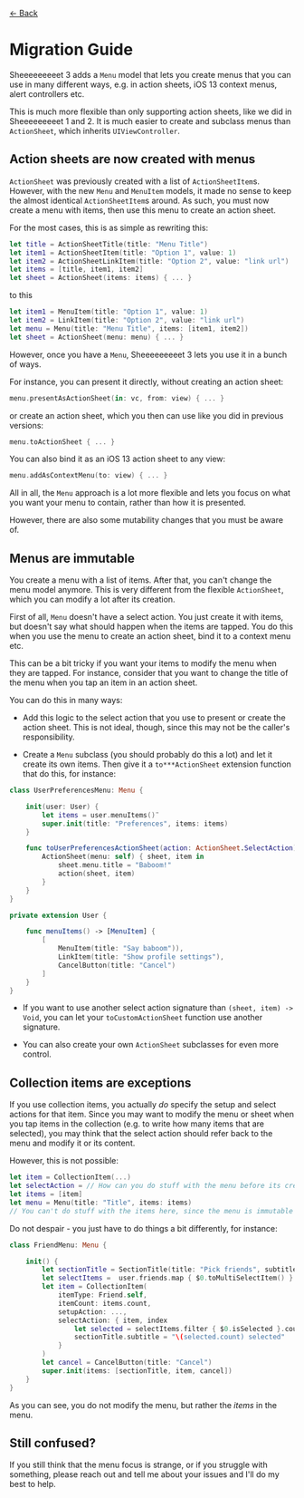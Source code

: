 [← Back][GitHub]

# Migration Guide

Sheeeeeeeeet 3 adds a `Menu` model that lets you create menus that you can use in many different ways, e.g. in action sheets, iOS 13 context menus, alert controllers etc.

This is much more flexible than only supporting action sheets, like we did in Sheeeeeeeeet 1 and 2. It is much easier to create and subclass menus than `ActionSheet`, which inherits `UIViewController`.


## Action sheets are now created with menus

`ActionSheet` was previously created with a list of `ActionSheetItem`s. However, with the new `Menu` and `MenuItem` models, it made no sense to keep the almost identical `ActionSheetItem`s around. As such, you must now create a menu with items, then use this menu to create an action sheet.

For the most cases, this is as simple as rewriting this:

```swift
let title = ActionSheetTitle(title: "Menu Title")
let item1 = ActionSheetItem(title: "Option 1", value: 1)
let item2 = ActionSheetLinkItem(title: "Option 2", value: "link url")
let items = [title, item1, item2]
let sheet = ActionSheet(items: items) { ... }
```

to this

```swift
let item1 = MenuItem(title: "Option 1", value: 1)
let item2 = LinkItem(title: "Option 2", value: "link url")
let menu = Menu(title: "Menu Title", items: [item1, item2])
let sheet = ActionSheet(menu: menu) { ... }
```

However, once you have a `Menu`, Sheeeeeeeeet 3 lets you use it in a bunch of ways.

For instance, you can present it directly, without creating an action sheet:

```swift
menu.presentAsActionSheet(in: vc, from: view) { ... }
```

or create an action sheet, which you then can use like you did in previous versions:

```swift
menu.toActionSheet { ... }
```

You can also bind it as an iOS 13 action sheet to any view:

```swift
menu.addAsContextMenu(to: view) { ... }
```

All in all, the `Menu` approach is a lot more flexible and lets you focus on what you want your menu to contain, rather than how it is presented.

However, there are also some mutability changes that you must be aware of.


## Menus are immutable

You create a menu with a list of items. After that, you can't change the menu model anymore. This is very different from the flexible `ActionSheet`, which you can modify a lot after its creation.

First of all, `Menu` doesn't have a select action. You just create it with items, but doesn't say what should happen when the items are tapped. You do this when you use the menu to create an action sheet, bind it to a context menu etc.

This can be a bit tricky if you want your items to modify the menu when they are tapped. For instance, consider that you want to change the title of the menu when you tap an item in an action sheet.

You can do this in many ways:

* Add this logic to the select action that you use to present or create the action sheet. This is not ideal, though, since this may not be the caller's responsibility.

* Create a `Menu` subclass (you should probably do this a lot) and let it create its own items. Then give it a `to***ActionSheet` extension function that do this, for instance:

```swift
class UserPreferencesMenu: Menu {

    init(user: User) {
        let items = user.menuItems()¨
        super.init(title: "Preferences", items: items)
    }

    func toUserPreferencesActionSheet(action: ActionSheet.SelectAction) -> ActionSheet {
        ActionSheet(menu: self) { sheet, item in
            sheet.menu.title = "Baboom!"
            action(sheet, item)
        }
    }
}

private extension User {

    func menuItems() -> [MenuItem] {
        [
            MenuItem(title: "Say baboom")),
            LinkItem(title: "Show profile settings"),
            CancelButton(title: "Cancel")
        ]
    }
}
```

* If you want to use another select action signature than `(sheet, item) -> Void`, you can let your `toCustomActionSheet` function use another signature.

* You can also create your own `ActionSheet` subclasses for even more control.


## Collection items are exceptions

If you use collection items, you actually *do* specify the setup and select actions for that item. Since you may want to modify the menu or sheet when you tap items in the collection (e.g. to write how many items that are selected), you may think that the select action should refer back to the menu and modify it or its content.

However, this is not possible:

```swift
let item = CollectionItem(...)
let selectAction = // How can you do stuff with the menu before its created?
let items = [item]
let menu = Menu(title: "Title", items: items)
// You can't do stuff with the items here, since the menu is immutable
```

Do not despair - you just have to do things a bit differently, for instance:

```swift
class FriendMenu: Menu {

    init() {
        let sectionTitle = SectionTitle(title: "Pick friends", subtitle: "0 selected")
        let selectItems =  user.friends.map { $0.toMultiSelectItem() }
        let item = CollectionItem(
            itemType: Friend.self, 
            itemCount: items.count, 
            setupAction: ..., 
            selectAction: { item, index 
                let selected = selectItems.filter { $0.isSelected }.count
                sectionTitle.subtitle = "\(selected.count) selected"
            }
        )
        let cancel = CancelButton(title: "Cancel")
        super.init(items: [sectionTitle, item, cancel])
    }
}
```

As you can see, you do not modify the menu, but rather the *items* in the menu.


## Still confused?

If you still think that the menu focus is strange, or if you struggle with something, please reach out and tell me about your issues and I'll do my best to help.


[GitHub]: https://github.com/danielsaidi/Sheeeeeeeeet
